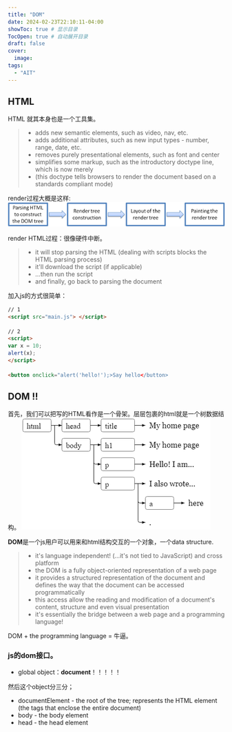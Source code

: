 ```yaml
---
title: "DOM"
date: 2024-02-23T22:10:11-04:00
showToc: true # 显示目录
TocOpen: true # 自动展开目录
draft: false
cover:
  image:
tags:
  - "AIT"
---
```


## HTML

HTML 就其本身也是一个工具集。

> - adds new semantic elements, such as video, nav, etc.
> - adds additional attributes, such as new input types - number, range, date, etc.
> - removes purely presentational elements, such as font and center
> - simplifies some markup, such as the introductory doctype line, which is now merely <!doctype html>
> - (this doctype tells browsers to render the document based on a standards compliant mode)

render过程大概是这样:
![alt text](image.png)

render HTML过程：很像硬件中断。

> - it will stop parsing the HTML (dealing with scripts blocks the HTML parsing process)
> - it'll download the script (if applicable)
> - …then run the script
> - and finally, go back to parsing the document

加入js的方式很简单：

```html
// 1
<script src="main.js"> </script>

// 2
<script> 
var x = 10;
alert(x);
</script>

<button onclick="alert('hello!');>Say hello</button>
```


## DOM !! 
首先，我们可以把写的HTML看作是一个骨架。层层包裹的html就是一个树数据结构。
![alt text](image-1.png)

**DOM**是一个js用户可以用来和html结构交互的一个对象，一个data structure.
> * it's language independent! (…it's not tied to JavaScript) and cross platform
> * the DOM is a fully object-oriented representation of a web page
> * it provides a structured representation of the document and defines the way that the document can be accessed programmatically
> * this access allow the reading and modification of a document's content, structure and even visual presentation
> * it's essentially the bridge between a web page and a programming language!

DOM + the programming language = 牛逼。 

### js的dom接口。
* global object：**document**！！！！！

然后这个object分三分；
* documentElement - the root of the tree; represents the HTML element (the tags that enclose the entire document)
* body - the body element
* head - the head element


